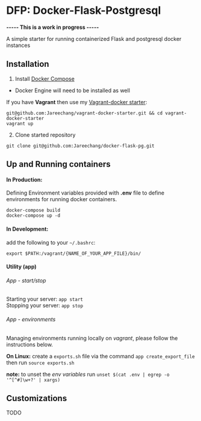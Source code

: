 DFP: Docker-Flask-Postgresql 
============================
**----- This is a work in progress -----**

A simple starter for running containerized Flask and postgresql docker instances

## Installation

1. Install [Docker Compose](https://www.docker.com/)
- Docker Engine will need to be installed as well

If you have **Vagrant** then use my [Vagrant-docker starter](https://github.com/Jareechang/vagrant-docker-starter):

```
git@github.com:Jareechang/vagrant-docker-starter.git && cd vagrant-docker-starter 
vagrant up
```

2. Clone started repository 
```
git clone git@github.com:Jareechang/docker-flask-pg.git
```

## Up and Running containers 

#### In Production:


Defining Environment variables provided with **.env** file to define environments for running docker containers.

```
docker-compose build
docker-compose up -d
```

#### In Development:


add the following to your `~/.bashrc`:
```
export $PATH:/vagrant/{NAME_OF_YOUR_APP_FILE}/bin/
```

#### Utility (app)

###### App - start/stop

Starting your server:  `app start`  
Stopping your server:  `app stop`

###### App - environments

Managing environments running locally on *vagrant*, please follow the instructions below.

**On Linux:** create a `exports.sh` file via the command `app create_export_file` then run `source exports.sh`

**note:** to unset the *env variables* run `unset $(cat .env | egrep -o '^[^#]\w+?' | xargs)`


## Customizations 

TODO
